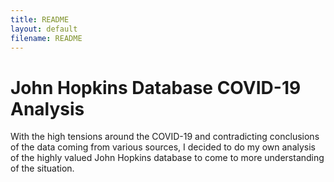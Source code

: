 ```yaml
---
title: README
layout: default
filename: README
---
```


# John Hopkins Database COVID-19 Analysis

With the high tensions around the COVID-19 and contradicting conclusions of the data coming from various sources, I decided to do my own analysis of the highly valued John Hopkins database to come to more understanding of the situation.

